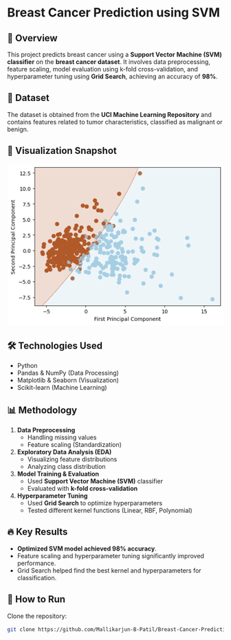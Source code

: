 # Breast Cancer Prediction using SVM

## 🎯 Overview
This project predicts breast cancer using a **Support Vector Machine (SVM) classifier** on the **breast cancer dataset**. It involves data preprocessing, feature scaling, model evaluation using k-fold cross-validation, and hyperparameter tuning using **Grid Search**, achieving an accuracy of **98%**.

## 📂 Dataset
The dataset is obtained from the **UCI Machine Learning Repository** and contains features related to tumor characteristics, classified as malignant or benign.

## 📸 Visualization Snapshot
![Breast Cancer Prediction](Breast_Cancer_Classification.png)

## 🛠 Technologies Used
- Python
- Pandas & NumPy (Data Processing)
- Matplotlib & Seaborn (Visualization)
- Scikit-learn (Machine Learning)

## 📊 Methodology
1. **Data Preprocessing**
   - Handling missing values
   - Feature scaling (Standardization)
2. **Exploratory Data Analysis (EDA)**
   - Visualizing feature distributions
   - Analyzing class distribution
3. **Model Training & Evaluation**
   - Used **Support Vector Machine (SVM)** classifier
   - Evaluated with **k-fold cross-validation**
4. **Hyperparameter Tuning**
   - Used **Grid Search** to optimize hyperparameters
   - Tested different kernel functions (Linear, RBF, Polynomial)

## 🔥 Key Results
- **Optimized SVM model achieved 98% accuracy**.
- Feature scaling and hyperparameter tuning significantly improved performance.
- Grid Search helped find the best kernel and hyperparameters for classification.

## 📌 How to Run
Clone the repository:
   ```bash
   git clone https://github.com/Mallikarjun-B-Patil/Breast-Cancer-Prediction-SVM.git
   ```
